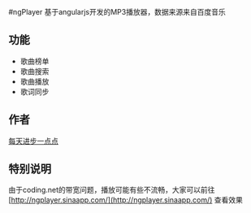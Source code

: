 #ngPlayer
基于angularjs开发的MP3播放器，数据来源来自百度音乐
## 功能
+ 歌曲榜单
+ 歌曲搜索
+ 歌曲播放
+ 歌词同步

## 作者
[每天进步一点点](http://www.ddhigh.com)
## 特别说明
由于coding.net的带宽问题，播放可能有些不流畅，大家可以前往 [http://ngplayer.sinaapp.com/](http://ngplayer.sinaapp.com/) 查看效果